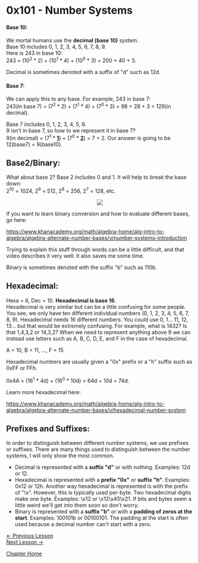# 0x101 - Number Systems
#### Base 10:
We mortal humans use the **decimal (base 10)** system.  
Base 10 includes 0, 1, 2, 3, 4, 5, 6, 7, 8, 9.  
Here is 243 in base 10:  
243 = (10<sup>2</sup> * 2) + (10<sup>1</sup> * 4) + (10<sup>0</sup> * 3) = 200 + 40 + 3.

Decimal is sometimes denoted with a suffix of "d" such as 12d.
#### Base 7:
We can apply this to any base. For example, 243 in base 7:  
243(in base 7) = (7<sup>2</sup> * 2) + (7<sup>1</sup> * 4) + (7<sup>0</sup> * 3) = 98 + 28 + 3 = 129(in decimal).

Base 7 includes 0, 1, 2, 3, 4, 5, 6.  
9 isn't in base 7, so how to we represent it in base 7?  
9(in decimal) = (7<sup>1</sup> * **<u>1</u>**</u>) + (7<sup>0</sup> * **<u>2</u>**</u>) = 7 + 2. Our answer is going to be 12(base7) = 9(base10).

## Base2/Binary:
What about base 2? Base 2 includes 0 and 1. It will help to break the base down:  
2<sup>10</sup> = 1024, 2<sup>9</sup> = 512, 2<sup>8</sup> = 256, 2<sup>7</sup> = 128, etc.
<p align="center">
  <img src="[ignore]/Base2.png">
</p>

If you want to learn binary conversion and how to evaluate different bases, go here:

https://www.khanacademy.org/math/algebra-home/alg-intro-to-algebra/algebra-alternate-number-bases/v/number-systems-introduction

Trying to explain this stuff through words can be a little difficult, and that video describes it very well. It also saves me some time.

Binary is sometimes denoted with the suffix "b" such as 110b.
## Hexadecimal:
Hexa = 6, Dec = 10. **Hexadecimal is base 16**.  
Hexadecimal is very similar but can be a little confusing for some people. You see, we only have ten different individual numbers (0, 1, 2, 3, 4, 5, 6, 7, 8, 9). Hexadecimal needs 16 different numbers. You could use 0, 1... 11, 12, 13... but that would be extremely confusing. For example, what is 1432? Is that 1,4,3,2 or 14,3,2? When we need to represent anything above 9 we can instead use letters such as A, B, C, D, E, and F in the case of hexadecimal.

A = 10, B = 11, ..., F = 15

Hexadecimal numbers are usually given a "0x" prefix or a "h" suffix such as 0xFF or FFh.

0x4A = (16<sup>1</sup> * 4d) + (16<sup>0</sup> * 10d) = 64d + 10d = 74d.

Learn more hexadecimal here:

https://www.khanacademy.org/math/algebra-home/alg-intro-to-algebra/algebra-alternate-number-bases/v/hexadecimal-number-system

## Prefixes and Suffixes:
In order to distinguish between different number systems, we use prefixes or suffixes. There are many things used to distinguish between the number systems, I will only show the most common.  
* Decimal is represented with a **suffix "d"** or with nothing. Examples: 12d or 12. 
* Hexadecimal is represented with a **prefix "0x"** or **suffix "h"**. Examples: 0x12 or 12h. Another way hexadecimal is represented is with the prefix of "\x". However, this is typically used per-byte. Two hexadecimal digits make one byte. Examples: \x12 or \x12\x45\x21. If bits and bytes seem a little weird we'll get into them soon so don't worry.
* Binary is represented with a **suffix "b"** or with a **padding of zeros at the start**. Examples: 100101b or 00100101. The padding at the start is often used because a decimal number can't start with a zero.

[<- Previous Lesson](0x100-BinaryBasics.md)  
[Next Lesson ->](0x102-ASCII.md)  

[Chapter Home](0x100-BinaryBasics.md)  
